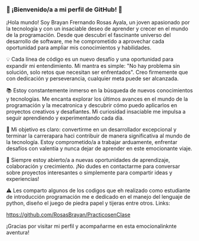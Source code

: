 ### 🚀 ¡Bienvenido/a a mi perfil de GitHub! 🚀

¡Hola mundo! Soy Brayan Frernando Rosas Ayala, un joven apasionado por la tecnología y con un insaciable deseo de aprender y crecer en el mundo de la programación. Desde que descubrí el fascinante universo del desarrollo de software, me he comprometido a aprovechar cada oportunidad para ampliar mis conocimientos y habilidades.

💡 Cada línea de código es un nuevo desafío y una oportunidad para expandir mi entendimiento. Mi mantra es simple: "No hay problema sin solución, solo retos que necesitan ser enfrentados". Creo firmemente que con dedicación y perseverancia, cualquier meta puede ser alcanzada.

📚 Estoy constantemente inmerso en la búsqueda de nuevos conocimientos y tecnologías. Me encanta explorar los últimos avances en el mundo de la programación y la mecatronica y descubrir cómo puedo aplicarlos en proyectos creativos y desafiantes. Mi curiosidad insaciable me impulsa a seguir aprendiendo y experimentando cada día.

🎯 Mi objetivo es claro: convertirme en un desarrollador excepcional y terminar la carrerapara haci contribuir de manera significativa al mundo de la tecnología. Estoy comprometido/a a trabajar arduamente, enfrentar desafíos con valentía y nunca dejar de aprender en este emocionante viaje.

🌟 Siempre estoy abierto/a a nuevas oportunidades de aprendizaje, colaboración y crecimiento. ¡No dudes en contactarme para conversar sobre proyectos interesantes o simplemente para compartir ideas y experiencias!

⚠️ Les comparto algunos de los codigos que eh realizado como estudiante de introducción programación me e dedicado en el manejo del lenguaje de python, diseño el juego de piedra papel y tijeras entre otros.
Links:

https://github.com/RosasBrayan/PracticosenClase

¡Gracias por visitar mi perfil y acompañarme en esta emocionalinknte aventura!

<!--
**RosasBrayan/RosasBrayan** is a ✨ _special_ ✨ repository because its `README.md` (this file) appears on your GitHub profile.

Here are some ideas to get you started:

- 🔭 I’m currently working on ...
- 🌱 I’m currently learning ...
- 👯 I’m looking to collaborate on ...
- 🤔 I’m looking for help with ...
- 💬 Ask me about ...
- 📫 How to reach me: ...
- 😄 Pronouns: ...
- ⚡ Fun fact: ...
-->
